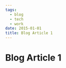 ```yaml
---
tags: 
  - blog
  - tech
  - work
date: 2015-01-01
title: Blog Article 1
---
```


<h1>Blog Article 1</h1>
